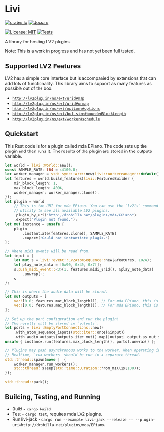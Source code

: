 # Livi

[![crates.io](https://img.shields.io/crates/v/livi.svg)](https://crates.io/crates/livi)
[![docs.rs](https://docs.rs/livi/badge.svg)](https://docs.rs/livi)

[![License: MIT](https://img.shields.io/badge/License-MIT-green.svg)](https://opensource.org/licenses/MIT)
[![Tests](https://github.com/wmedrano/livi-rs/actions/workflows/test.yml/badge.svg)](https://github.com/wmedrano/livi-rs/actions/workflows/test.yml)

A library for hosting LV2 plugins.

Note: This is a work in progress and has not yet been full tested.

## Supported LV2 Features

LV2 has a simple core interface but is accompanied by extensions that can add
lots of functionality. This library aims to support as many features as possible
out of the box.

- [`http://lv2plug.in/ns/ext/urid#map`](http://lv2plug.in/ns/ext/urid#map)
- [`http://lv2plug.in/ns/ext/urid#unmap`](http://lv2plug.in/ns/ext/urid#unmap)
- [`http://lv2plug.in/ns/ext/options#options`](http://lv2plug.in/ns/ext/options#options])
- [`http://lv2plug.in/ns/ext/buf-size#boundedBlockLength`](http://lv2plug.in/ns/ext/buf-size#boundedBlockLength)
- [`http://lv2plug.in/ns/ext/worker#schedule`](http://lv2plug.in/ns/ext/worker#schedule)

## Quickstart

This Rust code is for a plugin called mda EPiano. The code sets up the plugin and then runs it. The results of the plugin are stored in the outputs variable.

```rust
let world = livi::World::new();
const SAMPLE_RATE: f64 = 44100.0;
let worker_manager = std::sync::Arc::new(livi::WorkerManager::default());
let features = world.build_features(livi::FeaturesBuilder {
    min_block_length: 1,
    max_block_length: 4096,
    worker_manager: worker_manager.clone(),
});
let plugin = world
    // This is the URI for mda EPiano. You can use the `lv2ls` command line
    // utility to see all available LV2 plugins.
    .plugin_by_uri("http://drobilla.net/plugins/mda/EPiano")
    .expect("Plugin not found.");
let mut instance = unsafe {
    plugin
        .instantiate(features.clone(), SAMPLE_RATE)
        .expect("Could not instantiate plugin.")
};

// Where midi events will be read from.
let input = {
    let mut s = livi::event::LV2AtomSequence::new(&features, 1024);
    let play_note_data = [0x90, 0x40, 0x7f];
    s.push_midi_event::<3>(1, features.midi_urid(), &play_note_data)
        .unwrap();
    s
};

// This is where the audio data will be stored.
let mut outputs = [
    vec![0.0; features.max_block_length()], // For mda EPiano, this is the left channel.
    vec![0.0; features.max_block_length()], // For mda EPiano, this is the right channel.
];

// Set up the port configuration and run the plugin!
// The results will be stored in `outputs`.
let ports = livi::EmptyPortConnections::new()
    .with_atom_sequence_inputs(std::iter::once(&input))
    .with_audio_outputs(outputs.iter_mut().map(|output| output.as_mut_slice()));
unsafe { instance.run(features.max_block_length(), ports).unwrap() };

// Plugins may push asynchronous works to the worker. When operating in
// Realtime, `run_workers` should be run in a separate thread.
std::thread::spawn(move || {
    worker_manager.run_workers();
    std::thread::sleep(std::time::Duration::from_millis(100));
});

std::thread::park();
```

## Building, Testing, and Running

- Build - `cargo build`
- Test - `cargo test`, requires mda LV2 plugins.
- Run livi-jack - `cargo run --example livi-jack --release -- --plugin-uri=http://drobilla.net/plugins/mda/EPiano`.
